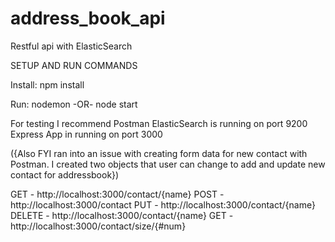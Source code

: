 # address_book_api
Restful api with ElasticSearch

SETUP AND RUN COMMANDS

Install: npm install

Run: nodemon -OR- node start

For testing I recommend Postman
ElasticSearch is running on port 9200
Express App in running on port 3000

({Also FYI ran into an issue with creating form data for new contact with Postman.
I created two objects that user can change to add and update new contact for addressbook})

GET - http://localhost:3000/contact/{name}
POST - http://localhost:3000/contact
PUT - http://localhost:3000/contact/{name}
DELETE - http://localhost:3000/contact/{name}
GET - http://localhost:3000/contact/size/{#num}


